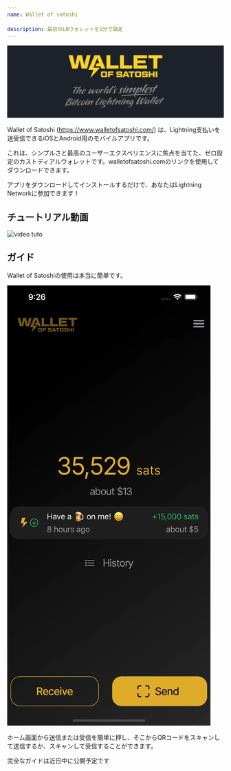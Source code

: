 ```yaml
---
name: Wallet of satoshi

description: 最初のLNウォレットを1分で設定
---
```


![cover](assets/cover.webp)

Wallet of Satoshi (https://www.walletofsatoshi.com/) は、Lightning支払いを送受信できるiOSとAndroid用のモバイルアプリです。

これは、シンプルさと最高のユーザーエクスペリエンスに焦点を当てた、ゼロ設定のカストディアルウォレットです。walletofsatoshi.comのリンクを使用してダウンロードできます。

アプリをダウンロードしてインストールするだけで、あなたはLightning Networkに参加できます！

## チュートリアル動画

![video tuto](https://youtu.be/Es4InK3lq5c)

## ガイド

Wallet of Satoshiの使用は本当に簡単です。

![cover](assets/1.webp)

ホーム画面から送信または受信を簡単に押し、そこからQRコードをスキャンして送信するか、スキャンして受信することができます。

完全なガイドは近日中に公開予定です